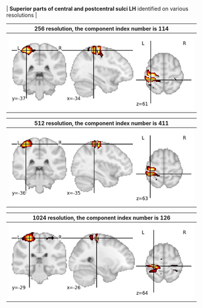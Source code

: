 


| **Superior parts of central and postcentral sulci LH** identified on various resolutions |

| 256 resolution, the component index number is 114|  
|:---:|  
| ![Component 256](../256/final/114.jpg "From component 256: Superior parts of central and postcentral sulci LH") |

| 512 resolution, the component index number is 411|  
|:---:|  
| ![Component 512](../512/final/411.jpg "From component 512: Superior parts of central and postcentral sulci LH") |

| 1024 resolution, the component index number is 126|  
|:---:|  
| ![Component 1024](../1024/final/126.jpg "From component 1024: Superior parts of central and postcentral sulci LH") |